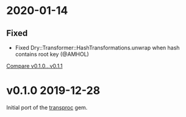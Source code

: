 # 2020-01-14

## Fixed

- Fixed Dry::Transformer::HashTransformations.unwrap when hash contains root key (@AMHOL)

[Compare v0.1.0...v0.1.1](https://github.com/dry-rb/dry-transformer/compare/v0.1.0...v0.1.1)

# v0.1.0 2019-12-28

Initial port of the [transproc](https://github.com/solnic/transproc) gem.

